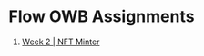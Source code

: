 # Flow OWB Assignments

1. [Week 2 | NFT Minter](https://github.com/0xAlchemist/flow-owb-assignments/tree/master/week-2-nft-minter)

